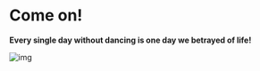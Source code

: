 #  Come on!

**Every single day without dancing is one day we betrayed of life!**

![img](https://timgsa.baidu.com/timg?image&quality=80&size=b9999_10000&sec=1541875185978&di=4e6d1e427423e48a1f44ff54bee0f8d7&imgtype=0&src=http%3A%2F%2F5b0988e595225.cdn.sohucs.com%2Fimages%2F20180705%2F3f644f3d37fb45ba9d4bbe4622283e72.jpeg) 